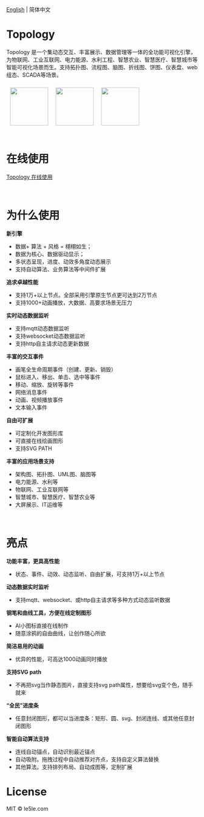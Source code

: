 [English](./README.md) | 简体中文

# Topology

Topology 是一个集动态交互、丰富展示、数据管理等一体的全功能可视化引擎，为物联网、工业互联网、电力能源、水利工程、智慧农业、智慧医疗、智慧城市等智能可视化场景而生。支持拓扑图、流程图、脑图、折线图、饼图、仪表盘、web组态、SCADA等场景。

<center style="display:flex;justify-content:">
<img style="height:100px;margin: 10px" src="https://cdn.nlark.com/yuque/0/2021/gif/12382170/1623210619545-5fca920c-bb57-4e52-9569-49dd0d9d331f.gif" >

<img style="height:100px;margin: 10px" src="https://cdn.nlark.com/yuque/0/2021/png/12382170/1619416821688-2218031d-a698-4917-ac8a-72cbbeb62bc7.png?x-oss-process=image%2Fresize%2Cw_1504%2Climit_0%2Fresize%2Cw_1504%2Climit_0" >

<img style="height:100px;margin: 10px" src="https://cdn.nlark.com/yuque/0/2021/png/179380/1632972168922-dfeecea5-2304-4a08-a9ee-3da31c9ac914.png?x-oss-process=image%2Fresize%2Cw_713%2Climit_0">  
</center>

<br>

# 在线使用

[Topology 在线使用](http://topology.le5le.com)

<br>

# 为什么使用

**新引擎** 
 - 数据+ 算法 + 风格 = 栩栩如生；
 - 数据为核心、数据驱动显示；
 - 多状态呈现，进度、动效多角度动态展示
 - 支持自动算法、业务算法等中间件扩展

**追求卓越性能** 
 - 支持1万+以上节点。全部采用引擎原生节点更可达到2万节点
 - 支持1000+动画播放，大数据、高要求场景无压力

**实时动态数据监听** 
 - 支持mqtt动态数据监听
 - 支持websocket动态数据监听
 - 支持http自主请求动态更新数据

**丰富的交互事件**
 - 画笔全生命周期事件（创建、更新、销毁）
 - 鼠标进入、移出、单击、选中等事件
 - 移动、缩放、旋转等事件
 - 网络消息事件
 - 动画、视频播放事件
 - 文本输入事件

**自由可扩展**
 - 可定制化开发图形库
 - 可直接在线绘画图形
 - 支持SVG PATH
 
**丰富的应用场景支持**
 - 架构图、拓扑图、UML图、脑图等
 - 电力能源、水利等
 - 物联网、工业互联网等
 - 智慧城市、智慧医疗、智慧农业等
 - 大屏展示、IT运维等


<br>

# 亮点

**功能丰富，更具高性能**  
 - 状态、事件、动效、动态监听、自由扩展，可支持1万+以上节点

**动态数据实时监听**  
 - 支持mqtt、websocket、或http自主请求等多种方式动态监听数据

**钢笔和曲线工具，方便在线定制图形**   
 - AI小图标直接在线制作
 - 随意涂鸦的自由曲线，让创作随心所欲



**简洁易用的动画**  
 - 优异的性能，可高达1000动画同时播放

**支持SVG path**  
 - 不再把svg当作静态图片，直接支持svg path属性，想要给svg变个色，随手就来


**“全民”进度条**  
 - 任意封闭图形，都可以当进度条：矩形、圆、svg、封闭连线、或其他任意封闭图形

**智能自动算法支持**  
 - 连线自动锚点，自动识别最近锚点
 - 自动吸附。拖拽过程中自动推荐对齐点，支持自定义算法替换
 - 其他算法。支持排列布局、自动成图等，定制扩展

# License

MIT © le5le.com
